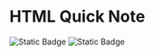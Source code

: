 # HTML Quick Note

![Static Badge](https://img.shields.io/badge/JavaScript-%2328FF28)
![Static Badge](https://img.shields.io/badge/jQuery-%232828FF)


